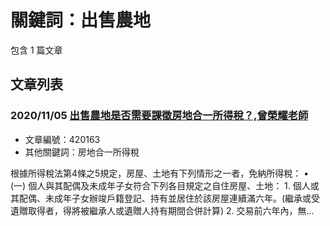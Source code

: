 # 關鍵詞：出售農地

包含 1 篇文章

## 文章列表

### 2020/11/05 [出售農地是否需要課徵房地合一所得稅？,曾榮耀老師](../../articles/420163_%E5%87%BA%E5%94%AE%E8%BE%B2%E5%9C%B0%E6%98%AF%E5%90%A6%E9%9C%80%E8%A6%81%E8%AA%B2%E5%BE%B5%E6%88%BF%E5%9C%B0%E5%90%88%E4%B8%80%E6%89%80%E5%BE%97%E7%A8%85%EF%BC%9F%2C%E6%9B%BE%E6%A6%AE%E8%80%80%E8%80%81%E5%B8%AB.md)
- 文章編號：420163
- 其他關鍵詞：房地合一所得稅

根據所得稅法第4條之5規定，房屋、土地有下列情形之一者，免納所得稅： • (一) 個人與其配偶及未成年子女符合下列各目規定之自住房屋、土地： 1. 個人或其配偶、未成年子女辦竣戶籍登記、持有並居住於該房屋連續滿六年。(繼承或受遺贈取得者，得將被繼承人或遺贈人持有期間合併計算) 2. 交易前六年內，無...
